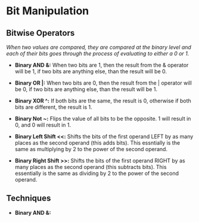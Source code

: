 # Bit Manipulation

## Bitwise Operators

*When two values are compared, they are compared at the binary level and each of their bits goes through the process of evaluating to either a 0 or 1.*

* **Binary AND &:** When two bits are 1, then the result from the & operator will be 1, if two bits are anything else, than the result will be 0. 

* **Binary OR |:** When two bits are 0, then the result from the | operator will be 0, if two bits are anything else, than the result will be 1.

* **Binary XOR ^:** If both bits are the same, the result is 0, otherwise if both bits are different, the result is 1.

* **Binary Not ~:** Flips the value of all bits to be the opposite. 1 will result in 0, and 0 will result in 1.

* **Binary Left Shift <<:** Shifts the bits of the first operand LEFT by as many places as the second operand (this adds bits). This essntially is the same as multiplying by 2 to the power of the second operand.

* **Binary Right Shift >>:** Shifts the bits of the first operand RIGHT by as many places as the second operand (this subtracts bits). This essentially is the same as dividing by 2 to the power of the second operand.

## Techniques

* **Binary AND &:** 
